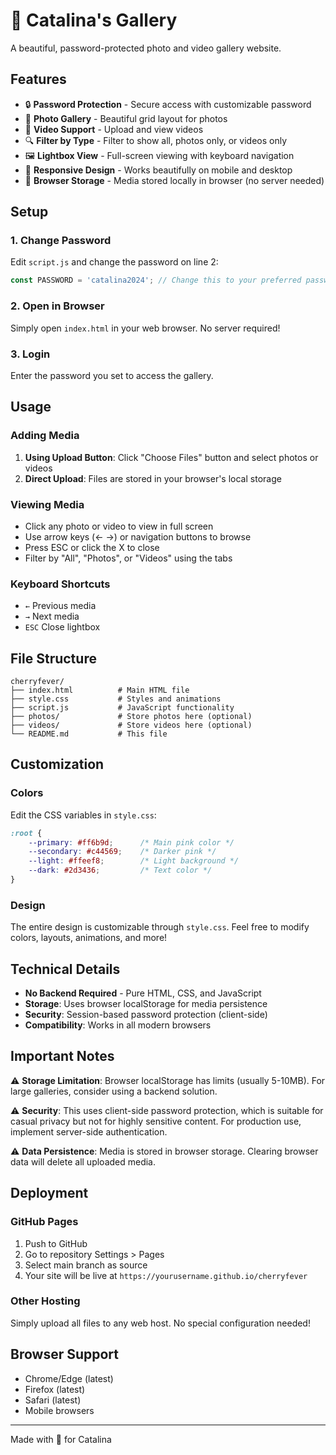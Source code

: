 # 🌸 Catalina's Gallery

A beautiful, password-protected photo and video gallery website.

## Features

- 🔒 **Password Protection** - Secure access with customizable password
- 📸 **Photo Gallery** - Beautiful grid layout for photos
- 🎥 **Video Support** - Upload and view videos
- 🔍 **Filter by Type** - Filter to show all, photos only, or videos only
- 🖼️ **Lightbox View** - Full-screen viewing with keyboard navigation
- 📱 **Responsive Design** - Works beautifully on mobile and desktop
- 💾 **Browser Storage** - Media stored locally in browser (no server needed)

## Setup

### 1. Change Password

Edit `script.js` and change the password on line 2:

```javascript
const PASSWORD = 'catalina2024'; // Change this to your preferred password
```

### 2. Open in Browser

Simply open `index.html` in your web browser. No server required!

### 3. Login

Enter the password you set to access the gallery.

## Usage

### Adding Media

1. **Using Upload Button**: Click "Choose Files" button and select photos or videos
2. **Direct Upload**: Files are stored in your browser's local storage

### Viewing Media

- Click any photo or video to view in full screen
- Use arrow keys (← →) or navigation buttons to browse
- Press ESC or click the X to close
- Filter by "All", "Photos", or "Videos" using the tabs

### Keyboard Shortcuts

- `←` Previous media
- `→` Next media
- `ESC` Close lightbox

## File Structure

```
cherryfever/
├── index.html          # Main HTML file
├── style.css           # Styles and animations
├── script.js           # JavaScript functionality
├── photos/             # Store photos here (optional)
├── videos/             # Store videos here (optional)
└── README.md           # This file
```

## Customization

### Colors

Edit the CSS variables in `style.css`:

```css
:root {
    --primary: #ff6b9d;      /* Main pink color */
    --secondary: #c44569;    /* Darker pink */
    --light: #ffeef8;        /* Light background */
    --dark: #2d3436;         /* Text color */
}
```

### Design

The entire design is customizable through `style.css`. Feel free to modify colors, layouts, animations, and more!

## Technical Details

- **No Backend Required** - Pure HTML, CSS, and JavaScript
- **Storage**: Uses browser localStorage for media persistence
- **Security**: Session-based password protection (client-side)
- **Compatibility**: Works in all modern browsers

## Important Notes

⚠️ **Storage Limitation**: Browser localStorage has limits (usually 5-10MB). For large galleries, consider using a backend solution.

⚠️ **Security**: This uses client-side password protection, which is suitable for casual privacy but not for highly sensitive content. For production use, implement server-side authentication.

⚠️ **Data Persistence**: Media is stored in browser storage. Clearing browser data will delete all uploaded media.

## Deployment

### GitHub Pages

1. Push to GitHub
2. Go to repository Settings > Pages
3. Select main branch as source
4. Your site will be live at `https://yourusername.github.io/cherryfever`

### Other Hosting

Simply upload all files to any web host. No special configuration needed!

## Browser Support

- Chrome/Edge (latest)
- Firefox (latest)
- Safari (latest)
- Mobile browsers

---

Made with 💖 for Catalina

